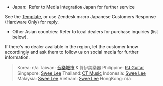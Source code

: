 -   Japan: 
Refer to Media Integration Japan for further service

See the [Template](https://docs.google.com/document/d/1xMnnwvhXFQXmKiMaKDpbsCwWhuIV_4NH5zEranqJbY4/edit?usp=sharing), or use Zendesk macro Japanese Customers Response (Hardware Only) for reply.

-   Other Asian countries:
Refer to local dealers for purchase inquiries (list below).

If there's no dealer available in the region, let the customer know accordingly and ask them to follow us on social media for further information.

> Korea: n/a
> Taiwan: [音樂城市](https://pangolinmusic.com/) & 賀伊美樂器
> Philippine: [RJ Guitar](https://www.rjguitarcenter.com/)
> Singapore: [Swee Lee](https://www.sweelee.com.sg/)
> Thailand: [CT Music](https://ctmusicshop.com/)
> Indonesia: [Swee Lee](https://www.sweelee.com.sg/)
> Malaysia: [Swee Lee](https://www.sweelee.com.sg/)
> Vietnam: [Swee Lee](https://www.sweelee.com.sg/)
> HongKong: n/a
